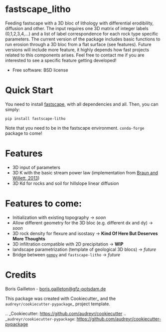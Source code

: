 # fastscape_litho

Feeding fastscape with a 3D bloc of lithology with differential erodibility, diffusion and other. The input requires one 3D matrix of integer labels (0,1,2,3,4,...) and a list of label correspondence for each rock type specific parameters. The current version of the package includes basic functions to run erosion through a 3D bloc from a flat surface (see features). Future versions will include more feature, it highly depends how fast projects related to this components arises. Feel free to contact me if you are interested to see a specific feature getting developed! 

* Free software: BSD license
<!-- * Documentation: https://fastscape-litho.readthedocs.io. -->

# Quick Start

You need to install [fastscape](https://github.com/fastscape-lem/fastscape), with all dependencies and all. Then, you can simply:

```
pip install fastscape-litho
```

Note that you need to be in the fastscape environment. `conda-forge` package to come!


# Features

- 3D input of parameters
- 3D K with the basic stream power law (implementation from [Braun and Willett, 2013](https://doi.org/10.1016/j.geomorph.2012.10.008))
- 3D Kd for rocks and soil for hillslope linear diffusion

# Features to come:

- Initialization with existing topography -> *soon*
- Allow different geometry for the 3D bloc (e.g. different dx and dy) -> *soon*
- 3D rock density for flexure and isostasy -> **Kind Of Here But Deserves More Thoughts**
- 3D infiltration compatible with 2D precipitation -> **WIP**
- landscape parametrization (template of geological 3D blocs) -> *future*
- Bridge between [`gempy`](https://www.gempy.org/) and `fastscape-litho` -> *future*


# Credits

Boris Gailleton - boris.gailleton@gfz-potsdam.de

This package was created with Cookiecutter_ and the `audreyr/cookiecutter-pypackage`_ project template.

.. _Cookiecutter: https://github.com/audreyr/cookiecutter
.. _`audreyr/cookiecutter-pypackage`: https://github.com/audreyr/cookiecutter-pypackage
